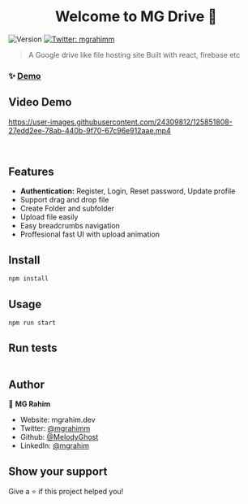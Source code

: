 <h1 align="center">Welcome to MG Drive 👋</h1>
<p>
  <img alt="Version" src="https://img.shields.io/badge/version-0.99.0-blue.svg?cacheSeconds=2592000" />
  <a href="https://twitter.com/mgrahimm" target="_blank">
    <img alt="Twitter: mgrahimm" src="https://img.shields.io/twitter/follow/mgrahimm.svg?style=social" alt='Demo GIF' />
  </a>
</p>

> A Google drive like file hosting site Built with react, firebase etc

### ✨ [Demo](mgdrive.netlify.app)

<h2>Video Demo</h2>

https://user-images.githubusercontent.com/24309812/125851808-27edd2ee-78ab-440b-9f70-67c96e912aae.mp4

<br>

## Features

- **Authentication:** Register, Login, Reset password, Update profile
- Support drag and drop file
- Create Folder and subfolder
- Upload file easily
- Easy breadcrumbs navigation
- Proffesional fast UI with upload animation

## Install

```sh
npm install
```

## Usage

```sh
npm run start
```

## Run tests

```sh

```

## Author

👤 **MG Rahim**

- Website: mgrahim.dev
- Twitter: [@mgrahimm](https://twitter.com/mgrahimm)
- Github: [@MelodyGhost](https://github.com/MelodyGhost)
- LinkedIn: [@mgrahim](https://linkedin.com/in/mgrahim)

## Show your support

Give a ⭐️ if this project helped you!
